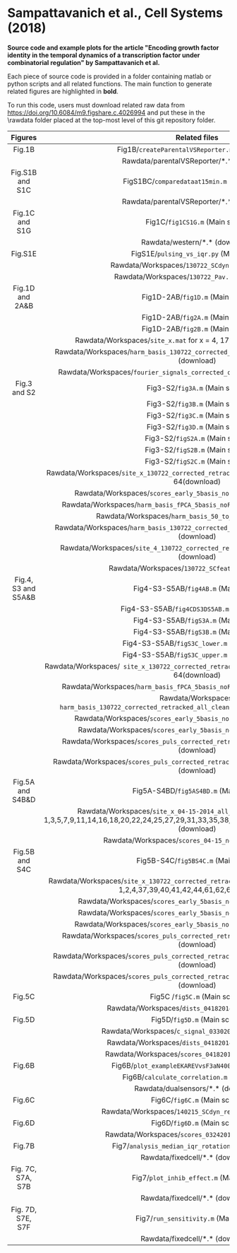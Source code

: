 # Sampattavanich et al., Cell Systems (2018)

**Source code and example plots for the article "Encoding growth factor
identity in the temporal dynamics of a transcription factor under
combinatorial regulation" by Sampattavanich et al.**

Each piece of source code is provided in a folder containing matlab or python
scripts and all related functions. The main function to generate related
figures are highlighted in **bold**. 

To run this code, users must download related raw data from https://doi.org/10.6084/m9.figshare.c.4026994
and put these in the \\rawdata folder placed at the top-most level of this git
repository folder.

|       Figures       |                                                                             Related files                                                                            |
|:-------------------:|:--------------------------------------------------------------------------------------------------------------------------------------------------------------------:|
| Fig.1B              | Fig1B/`createParentalVSReporter.m` (Main script)                                                                                                                     |
|                     | Rawdata/parentalVSReporter/\*.\* (download)                                                                                                                          |
| Fig.S1B and S1C     | FigS1BC/`comparedataat15min.m` (Main script)                                                                                                                         |
|                     | Rawdata/parentalVSReporter/\*.\* (download)                                                                                                                          |
| Fig.1C and S1G      | Fig1C/`fig1CS1G.m` (Main script)                                                                                                                                     |
|                     | Rawdata/western/\*.\* (download)                                                                                                                                     |
| Fig.S1E             | FigS1E/`pulsing_vs_iqr.py` (Main script)                                                                                                                             |
|                     | Rawdata/Workspaces/`130722_SCdyn.csv` (download)                                                                                                                     |
|                     | Rawdata/Workspaces/`130722_Pav.csv` (download)                                                                                                                       |
| Fig.1D and 2A&B     | Fig1D-2AB/`fig1D.m` (Main script)                                                                                                                                    |
|                     | Fig1D-2AB/`fig2A.m` (Main script)                                                                                                                                    |
|                     | Fig1D-2AB/`fig2B.m` (Main script)                                                                                                                                    |
|                     | Rawdata/Workspaces/`site_x.mat` for x = 4, 17, 37, 44, 57, 64(download)                                                                                              |
|                     | Rawdata/Workspaces/`harm_basis_130722_corrected_retracked_all_cleaned_late.mat` (download)                                                                           |
|                     | Rawdata/Workspaces/`fourier_signals_corrected_cleaned_newBTC2.mat` (download)                                                                                        |
| Fig.3 and S2        | Fig3-S2/`fig3A.m` (Main script)                                                                                                                                      |
|                     | Fig3-S2/`fig3B.m` (Main script)                                                                                                                                      |
|                     | Fig3-S2/`fig3C.m` (Main script)                                                                                                                                      |
|                     | Fig3-S2/`fig3D.m` (Main script)                                                                                                                                      |
|                     | Fig3-S2/`figS2A.m` (Main script)                                                                                                                                     |
|                     | Fig3-S2/`figS2B.m` (Main script)                                                                                                                                     |
|                     | Fig3-S2/`figS2C.m` (Main script)                                                                                                                                     |
|                     | Rawdata/Workspaces/`site_x_130722_corrected_retracked_all_cleaned.mat` for x = 17, 57, 64(download)                                                                  |
|                     | Rawdata/Workspaces/`scores_early_5basis_noFGF_newBTC.mat` (download)                                                                                                 |
|                     | Rawdata/Workspaces/`harm_basis_fPCA_5basis_noFGF_newBTC_rot.mat` (download)                                                                                          |
|                     | Rawdata/Workspaces/`harm_basis_50_to_600.mat` (download)                                                                                                             |
|                     | Rawdata/Workspaces/`harm_basis_130722_corrected_retracked_all_cleaned_late.mat` (download)                                                                           |
|                     | Rawdata/Workspaces/`site_4_130722_corrected_retracked_all_paper_cleaned.mat` (download)                                                                              |
|                     | Rawdata/Workspaces/`130722_SCfeat.csv` (download)                                                                                                                    |
| Fig.4, S3 and S5A&B | Fig4-S3-S5AB/`fig4AB.m` (Main script)                                                                                                                                |
|                     | Fig4-S3-S5AB/`fig4CDS3DS5AB.m` (Main script)                                                                                                                         |
|                     | Fig4-S3-S5AB/`figS3A.m` (Main script)                                                                                                                                |
|                     | Fig4-S3-S5AB/`figS3B.m` (Main script)                                                                                                                                |
|                     | Fig4-S3-S5AB/`figS3C_lower.m` (Main script)                                                                                                                          |
|                     | Fig4-S3-S5AB/`figS3C_upper.m` (Main script)                                                                                                                          |
|                     | Rawdata/Workspaces/` site_x_130722_corrected_retracked_all_cleaned.mat` for x = 17, 57, 64(download)                                                                 |
|                     | Rawdata/Workspaces/`harm_basis_fPCA_5basis_noFGF_newBTC_rot.mat` (download)                                                                                          |
|                     | Rawdata/Workspaces/` harm_basis_130722_corrected_retracked_all_cleaned_late_newBTC.mat` (download)                                                                   |
|                     | Rawdata/Workspaces/`scores_early_5basis_noFGF_newBTC.mat` (download)                                                                                                 |
|                     | Rawdata/Workspaces/`scores_early_5basis_noFGF_AKTi.mat` (download)                                                                                                   |
|                     | Rawdata/Workspaces/`scores_puls_corrected_retracked_all_cleaned_newBTC.mat` (download)                                                                               |
|                     | Rawdata/Workspaces/`scores_puls_corrected_retracked_all_cleaned_newBTC_ATKi.mat` (download)                                                                          |
| Fig.5A and S4B&D    | Fig5A-S4BD/`fig5AS4BD.m` (Main script)                                                                                                                               |
|                     | Rawdata/Workspaces/`site_x_04-15-2014_all_paper_cleaned.mat` for x = 1,3,5,7,9,11,14,16,18,20,22,24,25,27,29,31,33,35,38,40,42,44,46,48,49,51,53,55,57,59 (download) |
|                     | Rawdata/Workspaces/`scores_04-15_new.mat` (download)                                                                                                                 |
| Fig.5B and S4C      | Fig5B-S4C/`fig5BS4C.m` (Main script)                                                                                                                                 |
|                     | Rawdata/Workspaces/`site_x_130722_corrected_retracked_all_paper_cleaned.mat` for x = 1,2,4,37,39,40,41,42,44,61,62,64 (download)                                     |
|                     | Rawdata/Workspaces/`scores_early_5basis_noFGF_AKTi.mat` (download)                                                                                                   |
|                     | Rawdata/Workspaces/`scores_early_5basis_noFGF_MEKi.mat` (download)                                                                                                   |
|                     | Rawdata/Workspaces/`scores_early_5basis_noFGF_newBTC.mat` (download)                                                                                                 |
|                     | Rawdata/Workspaces/`scores_puls_corrected_retracked_all_cleaned_newBTC.mat` (download)                                                                               |
|                     | Rawdata/Workspaces/`scores_puls_corrected_retracked_all_cleaned_newBTC_ATKi.mat` (download)                                                                          |
|                     | Rawdata/Workspaces/`scores_puls_corrected_retracked_all_cleaned_newBTC_MEKi.mat` (download)                                                                          |
| Fig.5C              | Fig5C /`fig5C.m` (Main script)                                                                                                                                       |
|                     | Rawdata/Workspaces/`dists_04182014.mat` (download)                                                                                                                   |
| Fig.5D              | Fig5D/`fig5D.m` (Main script)                                                                                                                                        |
|                     | Rawdata/Workspaces/`c_signal_03302014.mat` (download)                                                                                                                |
|                     | Rawdata/Workspaces/`dists_04182014.mat` (download)                                                                                                                   |
|                     | Rawdata/Workspaces/`scores_04182014.mat` (download)                                                                                                                  |
| Fig.6B              | Fig6B/`plot_exampleEKAREVvsF3aN400.m` (Main script)                                                                                                                  |
|                     | Fig6B/`calculate_correlation.m` (Main script)                                                                                                                        |
|                     | Rawdata/dualsensors/\*.\* (download)                                                                                                                                 |
| Fig.6C              | Fig6C/`fig6C.m` (Main script)                                                                                                                                        |
|                     | Rawdata/Workspaces/`140215_SCdyn_rev1.csv` (download)                                                                                                                |
| Fig.6D              | Fig6D/`fig6D.m` (Main script)                                                                                                                                        |
|                     | Rawdata/Workspaces/`scores_03242014.mat` (download)                                                                                                                  |
| Fig.7B              | Fig7/`analysis_median_iqr_rotation.m` (Main script)                                                                                                                  |
|                     | Rawdata/fixedcell/\*.\* (download)                                                                                                                                   |
| Fig. 7C, S7A, S7B   | Fig7/`plot_inhib_effect.m` (Main script)                                                                                                                             |
|                     | Rawdata/fixedcell/\*.\* (download)                                                                                                                                   |
| Fig. 7D, S7E, S7F   | Fig7/`run_sensitivity.m` (Main script)                                                                                                                               |
|                     | Rawdata/fixedcell/\*.\* (download)                                                                                                                                   |                                                                                                                 |